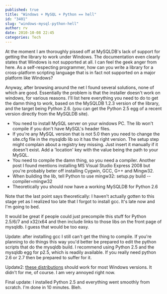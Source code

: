 ```yaml
---
published: true
title: "Windows + MySQL + Python == hell"
id: "3401"
slug: "windows-mysql-python-hell"
author: rv
date: 2010-10-08 22:45
categories: Tech
---
```

At the moment I am thoroughly pissed off at MySQLDB's lack of support for getting the library to work under Windows. The documentation even clearly states that Windows is not supported at all. I can feel the geek anger from here. As a self-respecting programmer, how can you write a library for a cross-platform scripting language that is in fact not supported on a major platform like Windows?

Anyway, after browsing around the net I found several solutions, none of which are good. Essentially the problem is that the installer doesn't work on windows, for various reasons. I'll list here everything you need to do to get the damn thing to work, based on the MySQLDB 1.2.3 version of the library, and the target being Python 2.6. (you can get the Python 2.5 egg of a recent version directly from the MySQLDB site).
<ul>
	<li>You need to install MySQL server on your windows PC. The lib won't compile if you don't have MySQL's header files.</li>
	<li>If you're any MySQL version that is not 5.0 then you need to change the site.cfg file in the mysqldb lib so it has the right version. The setup step might complain about a registry key missing. Just insert it manually if it doesn't exist. Add a 'location' key with the value being the path to your MySQL.</li>
	<li>You need to compile the damn thing, so you need a compiler. Another post I found mentions installing MS Visual Studio Express 2008 but you're probably beter off installing Cygwin, GCC, G++ and Mingw32.</li>
	<li>When building the lib, tell Python to use mingw32: setup.py build --compiler=mingw32</li>
	<li>Theoretically you should now have a working MySQLDB for Python 2.6</li>
</ul>
Note that the last point says theoretically: I haven't actually gotten to this stage yet as I realized too late that I forgot to install gcc. It's late now and I'm going to bed.

It would be great if people could just precompile this stuff for Python 2.5/6/7 and x32/x64 and then include links to those libs on the front page of mysqldb. I guess that would be too easy.

Update: after installing gcc I still can't get the thing to compile. If you're planning to do things this way you'd better be prepared to edit the python scripts that do the mysqldb build. I recommend using Python 2.5 and the mysqldb egg for p2.5, which is readily available. If you really need python 2.6 or 2.7 then be prepared to suffer for it.

Update2: <a href="http://www.codegood.com/archives/4" target="_blank">these distributions</a> should work for most Windows versions. It didn't for me, of course. I am very annoyed right now.

Final update: I installed Python 2.5 and everything went smoothly from scratch. I'm done in 10 minutes. Bleh.

&nbsp;

&nbsp;

&nbsp;